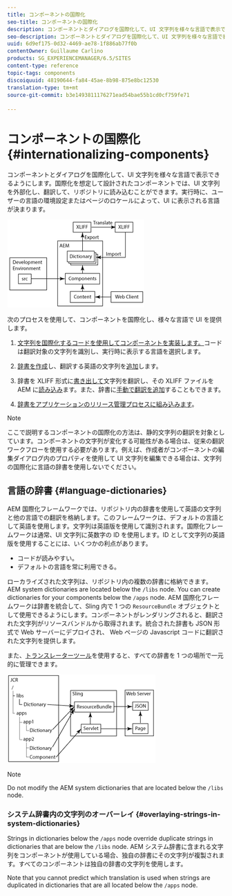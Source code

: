 ```yaml
---
title: コンポーネントの国際化
seo-title: コンポーネントの国際化
description: コンポーネントとダイアログを国際化して、UI 文字列を様々な言語で表示できるようにします
seo-description: コンポーネントとダイアログを国際化して、UI 文字列を様々な言語で表示できるようにします
uuid: 6d9ef175-0d32-4469-ae78-1f886ab77f0b
contentOwner: Guillaume Carlino
products: SG_EXPERIENCEMANAGER/6.5/SITES
content-type: reference
topic-tags: components
discoiquuid: 48190644-fa84-45ae-8b98-875e8bc12530
translation-type: tm+mt
source-git-commit: b3e1493811176271ead54bae55b1cd0cf759fe71

---
```



# コンポーネントの国際化{#internationalizing-components}

コンポーネントとダイアログを国際化して、UI 文字列を様々な言語で表示できるようにします。国際化を想定して設計されたコンポーネントでは、UI 文字列を外部化し、翻訳して、リポジトリに読み込むことができます。実行時に、ユーザーの言語の環境設定またはページのロケールによって、UI に表示される言語が決まります。

![chlimage_1-9](assets/chlimage_1-9a.png)

次のプロセスを使用して、コンポーネントを国際化し、様々な言語で UI を提供します。

1. [文字列を国際化するコードを使用してコンポーネントを実装します。](/help/sites-developing/i18n-dev.md)コードは翻訳対象の文字列を識別し、実行時に表示する言語を選択します。
1. [辞書を作成](/help/sites-developing/i18n-translator.md#creating-a-dictionary)し、翻訳する英語の文字列を[追加](/help/sites-developing/i18n-translator.md#adding-changing-and-removing-strings)します。

1. 辞書を XLIFF 形式に[書き出して](/help/sites-developing/i18n-translator.md#exporting-a-dictionary)文字列を翻訳し、その XLIFF ファイルを AEM に[読み込み](/help/sites-developing/i18n-translator.md#importing-a-dictionary)ます。また、辞書に[手動で翻訳を追加](/help/sites-developing/i18n-translator.md#editing-translated-strings)することもできます。

1. [辞書をアプリケーションのリリース管理プロセスに組み込みます](/help/sites-developing/i18n-translator.md#publishing-dictionaries)。

>[!NOTE]
>
>ここで説明するコンポーネントの国際化の方法は、静的文字列の翻訳を対象としています。コンポーネントの文字列が変化する可能性がある場合は、従来の翻訳ワークフローを使用する必要があります。例えば、作成者がコンポーネントの編集ダイアログ内のプロパティを使用して UI 文字列を編集できる場合は、文字列の国際化に言語の辞書を使用しないでください。

## 言語の辞書 {#language-dictionaries}

AEM 国際化フレームワークでは、リポジトリ内の辞書を使用して英語の文字列と他の言語での翻訳を格納します。このフレームワークは、デフォルトの言語として英語を使用します。文字列は英語版を使用して識別されます。国際化フレームワークは通常、UI 文字列に英数字の ID を使用します。ID として文字列の英語版を使用することには、いくつかの利点があります。

* コードが読みやすい。
* デフォルトの言語を常に利用できる。

ローカライズされた文字列は、リポジトリ内の複数の辞書に格納できます。AEM system dictionaries are located below the `/libs` node. You can create dictionaries for your components below the `/apps` node. AEM 国際化フレームワークは辞書を統合して、Sling 内で 1 つの `ResourceBundle` オブジェクトとして使用できるようにします。コンポーネントがレンダリングされると、翻訳された文字列がリソースバンドルから取得されます。統合された辞書も JSON 形式で Web サーバーにデプロイされ、 Web ページの Javascript コードに翻訳された文字列を提供します。

また、[トランスレーターツール](/help/sites-developing/i18n-translator.md)を使用すると、すべての辞書を 1 つの場所で一元的に管理できます。

![chlimage_1-10](assets/chlimage_1-10a.png)

>[!NOTE]
>
>Do not modify the AEM system dictionaries that are located below the `/libs` node.

### システム辞書内の文字列のオーバーレイ {#overlaying-strings-in-system-dictionaries}

Strings in dictionaries below the `/apps` node override duplicate strings in dictionaries that are below the `/libs` node. AEM システム辞書に含まれる文字列をコンポーネントが使用している場合、独自の辞書にその文字列が複製されます。すべてのコンポーネントは独自の辞書の文字列を使用します。

Note that you cannot predict which translation is used when strings are duplicated in dictionaries that are all located below the `/apps` node.
